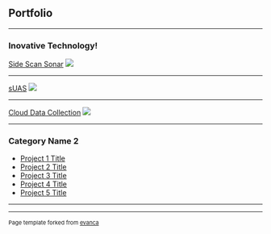 ## Portfolio

---

### Inovative Technology! 

[Side Scan Sonar](/sample_page)
<img src="images/dummy_thumbnail.jpg?raw=true"/>

---
[sUAS](/pdf/sample_presentation.pdf)
<img src="images/dummy_thumbnail.jpg?raw=true"/>

---
[Cloud Data Collection](http://example.com/)
<img src="images/dummy_thumbnail.jpg?raw=true"/>

---

### Category Name 2

- [Project 1 Title](http://example.com/)
- [Project 2 Title](http://example.com/)
- [Project 3 Title](http://example.com/)
- [Project 4 Title](http://example.com/)
- [Project 5 Title](http://example.com/)

---




---
<p style="font-size:11px">Page template forked from <a href="https://github.com/evanca/quick-portfolio">evanca</a></p>
<!-- Remove above link if you don't want to attibute -->
